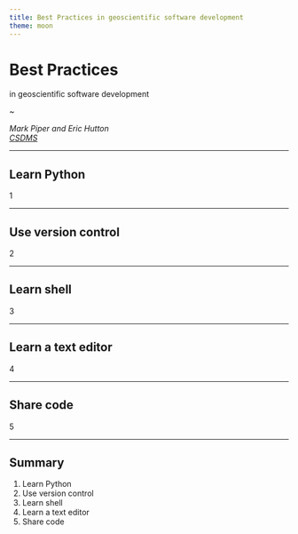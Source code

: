 ```yaml
---
title: Best Practices in geoscientific software development
theme: moon
---
```


# Best Practices

in geoscientific software development

~

_Mark Piper and Eric Hutton_  
_[CSDMS](https://csdms.colorado.edu)_

---

## Learn Python
1

---

## Use version control
2

---

## Learn shell
3

---

## Learn a text editor
4

---

## Share code
5

---

## Summary

1. Learn Python
1. Use version control
1. Learn shell
1. Learn a text editor
1. Share code
